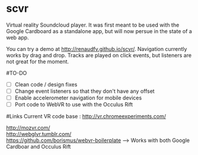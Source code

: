 # scvr
Virtual reality Soundcloud player. It was first meant to be used with the Google Cardboard as a standalone app, but will now persue in the state of a web app.

You can try a demo at http://renaudfv.github.io/scvr/. Navigation currently works by drag and drop. Tracks are played on click events, but listeners are not great for the moment.

#TO-DO
- [ ] Clean code / design fixes
- [ ] Change event listeners so that they don't have any offset
- [ ] Enable accelerometer navigation for mobile devices
- [ ] Port code to WebVR to use with the Occulus Rift

#Links
Current VR code base : http://vr.chromeexperiments.com/

http://mozvr.com/    
http://webglvr.tumblr.com/    
https://github.com/borismus/webvr-boilerplate --> Works with both Google Cardboar and Occulus Rift
